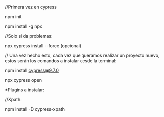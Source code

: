 //Primera vez en cypress

npm init

npm install -g npx

//Solo si da problemas:

npx cypress install --force (opcional)

// Una vez hecho esto, cada vez que queramos realizar un proyecto nuevo, estos serán los comandos a instalar desde la terminal:

npm install cypress@9.7.0

npx cypress open

*Plugins a instalar:

//Xpath:

npm install -D cypress-xpath



